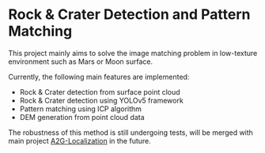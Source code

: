 # Rock & Crater Detection and Pattern Matching
This project mainly aims to solve the image matching problem in low-texture environment such as Mars or Moon surface.

Currently, the following main features are implemented:
* Rock & Crater detection from surface point cloud
* Rock & Crater detection using YOLOv5 framework
* Pattern matching using ICP algorithm
* DEM generation from point cloud data

The robustness of this method is still undergoing tests, will be merged with main project [A2G-Localization](https://github.com/Mars-Rover-Localization/A2G-Localization) in the future.
